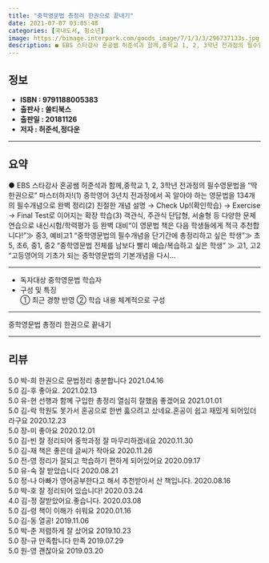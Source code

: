 ```yaml
---
title: "중학영문법 총정리 한권으로 끝내기"
date: 2021-07-07 03:05:48
categories: [국내도서, 청소년]
image: https://bimage.interpark.com/goods_image/7/1/3/3/296737133s.jpg
description: ● EBS 스타강사 혼공쌤 허준석과 함께,중학교 1, 2, 3학년 전과정의 필수영문법을 “딱 한권으로” 마스터하자!(1) 중학영어 3년치 전과정에서 꼭 알아야 하는 영문법을 134개의 필수개념으로 완벽 정리(2) 친절한 개념 설명 → Check Up!(확인학습) → Exercise →
---
```


## **정보**

- **ISBN : 9791188005383**
- **출판사 : 쏠티북스**
- **출판일 : 20181126**
- **저자 : 허준석,정다운**

------



## **요약**

●  EBS 스타강사 혼공쌤 허준석과 함께,중학교 1, 2, 3학년 전과정의 필수영문법을 “딱 한권으로” 마스터하자!(1) 중학영어 3년치 전과정에서 꼭 알아야 하는 영문법을 134개의 필수개념으로 완벽 정리(2) 친절한 개념 설명 → Check Up!(확인학습) → Exercise → Final Test로 이어지는 확장 학습(3) 객관식, 주관식 단답형, 서술형 등 다양한 문제 연습으로 내신시험/학력평가 등 완벽 대비“이 영문법 책은 다음 학생들에게 적극 추천합니다!”≫ 중3, 예비고1  “중학영문법의 필수개념을 단기간에 총정리하고 싶은 학생”≫ 초5, 초6, 중1, 중2  “중학영문법 전체를 남보다 빨리 예습/복습하고 싶은 학생” ≫ 고1, 고2  “고등영어의 기초가 되는 중학영문법의 기본개념을 다시...

------

- 독자대상 중학영문법 학습자
- 구성 및 특징  
① 최근 경향 반영
② 학습 내용 체계적으로 구성

------


중학영문법 총정리 한권으로 끝내기 

------


## **리뷰** 

5.0 박-희 한권으로 문법정리 충분합니다 2021.04.16 <br/>5.0 김-후 좋아요. 2021.02.13 <br/>5.0 유-현 선행과 함께 구입한 총정리 
열심히 잘했음 좋겠어요  2021.01.01 <br/>5.0 김-락 학원도 못가서 혼공으로 한번 훓으려고 샀네요.혼공이 쉽고 재밌게 되어있더라구요 2020.12.23 <br/>5.0 장-미 좋아요 2020.12.01 <br/>5.0 김-빈 잘 정리되어 중학과정 잘 마무리하겠네요 2020.11.30 <br/>5.0 김-재 책은 좋은데 글씨가 작아요 2020.11.26 <br/>5.0 전-영 정리가 잘되고 학습하기 편하게  되어있어요 2020.09.17 <br/>5.0 유-숙 잘 받았습니다  2020.08.21 <br/>5.0 정-나 아빠가 영어공부한다고 해서 추천받아서 산 책입니다. 2020.08.16 <br/>5.0 박-호 잘 정리되어 있습니다! 2020.03.24 <br/>4.0 김-정 잘받았어요.좋습니다. 2020.03.08 <br/>5.0 김-령 책이 이해가 쉬워요 2020.01.16 <br/>5.0 김-동 열공! 2019.11.06 <br/>5.0 박-춘 저렴하게 잘 샀어요  2019.10.23 <br/>5.0 장-규 만족합니다 만족 2019.07.29 <br/>5.0 원-영 괜찮아요 2019.03.20 <br/>